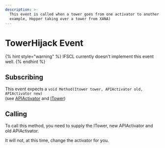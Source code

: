 ```yaml
---
description: >-
  This event is called when a tower goes from one activator to another. (for
  example, Hopper taking over a tower from XANA)
---
```


# TowerHijack Event

{% hint style="warning" %}
IFSCL currently doesn't implement this event well.
{% endhint %}

## Subscribing

This event expects a `void Method(Itower tower, APIActivator old, APIActivator new)`  
\(see [APIActivator](https://github.com/LyokoAPI/LyokoAPIDoc/tree/fdb5e716f468c7556934771f257aae38e4ec78bc/docs/VirtualStructures/APIActivator/README.md) and [ITower](https://github.com/LyokoAPI/LyokoAPIDoc/tree/fdb5e716f468c7556934771f257aae38e4ec78bc/docs/VirtualStructures/Interfaces/ITower/README.md)\)

## Calling

To call this method, you need to supply the ITower, new APIActivator and old APIActivator.  
  
It will not, at this time, change the activator for you.

